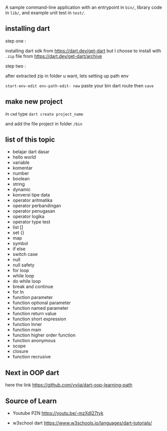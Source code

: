 A sample command-line application with an entrypoint in `bin/`, library code
in `lib/`, and example unit test in `test/`.

## installing dart

step one :

installing dart sdk from https://dart.dev/get-dart but I choose to install with ```.zip``` file from https://dart.dev/get-dart/archive

step two :

after extracted zip in folder u want, lets setting up path env

```start-env-edit env-path-edit- new``` paste your bin dart route then ```save```

## make new project

in ```cmd``` type ```dart create project_name``` 

and add the file project in folder ```/bin```

## list of this topic
- belajar dart dasar
- hello world
- variable
- komentar
- number
- boolean
- string
- dynamic
- konversi tipe data
- operator aritmatika
- operator perbandingan
- operator penugasan
- operator logika
- operator type test
- list []
- set {}
- map
- symbol
- if else
- switch case
- null
- null safety
- for loop
- while loop
- do while loop
- break and continue
- for In
- function parameter
- function optional parameter
- function named parameter
- function return value
- function short expression
- function Inner
- function main
- function higher order function
- function anonymous
- scope
- closure
- function recrusive

## Next in OOP dart

here the link https://github.com/vviia/dart-oop-learning-path

## Source of Learn

- Youtube PZN <a> https://youtu.be/-mzXdI27tyk </a>

- w3school dart <a> https://www.w3schools.io/languages/dart-tutorials/ </a>
